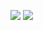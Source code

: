 <p align="center">
  <img src="https://skillicons.dev/icons?i=sublime,js,nodejs,webpack,nextjs,react,java,figma,mongodb,electron,vite,html,css,express,discordjs,playwright&theme=dark&perline=8"/>
  <img src="https://skills.syvixor.com/api/icons?i=intellijidea"/>
  <img src="https://skillicons.dev/icons?i=placeholder&theme=dark" style="visibility:hidden"/>
</p>
